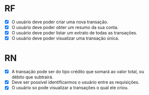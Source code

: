 # RF

- [x] O usuário deve poder criar uma nova transação.
- [x] O usuário deve poder obter um resumo da sua conta.
- [x] O usuário deve poder listar um extrato de todas as transações.
- [x] O usuário deve poder visualizar uma transação única.

# RN

- [x] A transação pode ser do tipo crédito que somará ao valor total, ou débito que subtrairá.
- [x] Deve ser possível identificarmos o usuário entre as requisições.
- [x] O usuário so pode visualizar a transações o qual ele criou.
